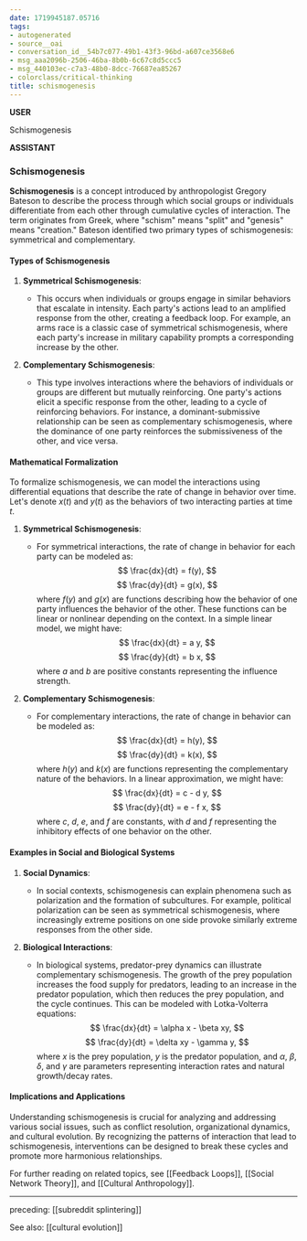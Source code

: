 ```yaml
---
date: 1719945187.05716
tags:
- autogenerated
- source__oai
- conversation_id__54b7c077-49b1-43f3-96bd-a607ce3568e6
- msg_aaa2096b-2506-46ba-8b0b-6c67c8d5ccc5
- msg_440103ec-c7a3-48b0-8dcc-76687ea85267
- colorclass/critical-thinking
title: schismogenesis
---
```


**USER**

Schismogenesis


**ASSISTANT**

### Schismogenesis

**Schismogenesis** is a concept introduced by anthropologist Gregory Bateson to describe the process through which social groups or individuals differentiate from each other through cumulative cycles of interaction. The term originates from Greek, where "schism" means "split" and "genesis" means "creation." Bateson identified two primary types of schismogenesis: symmetrical and complementary. 

#### Types of Schismogenesis

1. **Symmetrical Schismogenesis**:
   - This occurs when individuals or groups engage in similar behaviors that escalate in intensity. Each party's actions lead to an amplified response from the other, creating a feedback loop. For example, an arms race is a classic case of symmetrical schismogenesis, where each party's increase in military capability prompts a corresponding increase by the other.

2. **Complementary Schismogenesis**:
   - This type involves interactions where the behaviors of individuals or groups are different but mutually reinforcing. One party's actions elicit a specific response from the other, leading to a cycle of reinforcing behaviors. For instance, a dominant-submissive relationship can be seen as complementary schismogenesis, where the dominance of one party reinforces the submissiveness of the other, and vice versa.

#### Mathematical Formalization

To formalize schismogenesis, we can model the interactions using differential equations that describe the rate of change in behavior over time. Let's denote $x(t)$ and $y(t)$ as the behaviors of two interacting parties at time $t$.

1. **Symmetrical Schismogenesis**:
   - For symmetrical interactions, the rate of change in behavior for each party can be modeled as:
     $$ \frac{dx}{dt} = f(y), $$
     $$ \frac{dy}{dt} = g(x), $$
     where $f(y)$ and $g(x)$ are functions describing how the behavior of one party influences the behavior of the other. These functions can be linear or nonlinear depending on the context. In a simple linear model, we might have:
     $$ \frac{dx}{dt} = a y, $$
     $$ \frac{dy}{dt} = b x, $$
     where $a$ and $b$ are positive constants representing the influence strength.

2. **Complementary Schismogenesis**:
   - For complementary interactions, the rate of change in behavior can be modeled as:
     $$ \frac{dx}{dt} = h(y), $$
     $$ \frac{dy}{dt} = k(x), $$
     where $h(y)$ and $k(x)$ are functions representing the complementary nature of the behaviors. In a linear approximation, we might have:
     $$ \frac{dx}{dt} = c - d y, $$
     $$ \frac{dy}{dt} = e - f x, $$
     where $c$, $d$, $e$, and $f$ are constants, with $d$ and $f$ representing the inhibitory effects of one behavior on the other.

#### Examples in Social and Biological Systems

1. **Social Dynamics**:
   - In social contexts, schismogenesis can explain phenomena such as polarization and the formation of subcultures. For example, political polarization can be seen as symmetrical schismogenesis, where increasingly extreme positions on one side provoke similarly extreme responses from the other side.

2. **Biological Interactions**:
   - In biological systems, predator-prey dynamics can illustrate complementary schismogenesis. The growth of the prey population increases the food supply for predators, leading to an increase in the predator population, which then reduces the prey population, and the cycle continues. This can be modeled with Lotka-Volterra equations:
     $$ \frac{dx}{dt} = \alpha x - \beta xy, $$
     $$ \frac{dy}{dt} = \delta xy - \gamma y, $$
     where $x$ is the prey population, $y$ is the predator population, and $\alpha$, $\beta$, $\delta$, and $\gamma$ are parameters representing interaction rates and natural growth/decay rates.

#### Implications and Applications

Understanding schismogenesis is crucial for analyzing and addressing various social issues, such as conflict resolution, organizational dynamics, and cultural evolution. By recognizing the patterns of interaction that lead to schismogenesis, interventions can be designed to break these cycles and promote more harmonious relationships.

For further reading on related topics, see [[Feedback Loops]], [[Social Network Theory]], and [[Cultural Anthropology]].


---

preceding: [[subreddit splintering]]

See also: [[cultural evolution]]